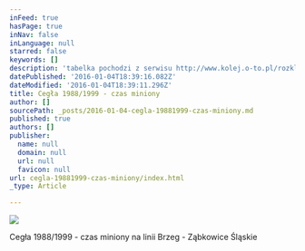 ```yaml
---
inFeed: true
hasPage: true
inNav: false
inLanguage: null
starred: false
keywords: []
description: 'tabelka pochodzi z serwisu http://www.kolej.o-to.pl/rozklady/'
datePublished: '2016-01-04T18:39:16.082Z'
dateModified: '2016-01-04T18:39:11.296Z'
title: Cegła 1988/1999 - czas miniony
author: []
sourcePath: _posts/2016-01-04-cegla-19881999-czas-miniony.md
published: true
authors: []
publisher:
  name: null
  domain: null
  url: null
  favicon: null
url: cegla-19881999-czas-miniony/index.html
_type: Article

---
```

![](https://s3-us-west-2.amazonaws.com/the-grid-img/p/05d606e6da2df1a1a77c1696ddcc8a35fff020a8.jpg)

Cegła 1988/1999 - czas miniony na linii Brzeg - Ząbkowice Śląskie